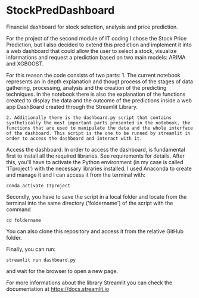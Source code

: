 # StockPredDashboard
 Financial dashboard for stock selection, analysis and price prediction.

 For the project of the second module of IT coding I chose the Stock Price Prediction, but I also decided to extend this prediction and implement it into a web dashboard that could allow the user to select a stock, visualize informations and request a prediction based on two main models: ARIMA and XGBOOST. 

 For this reason the code  consists of two parts:
    1. The current notebook represents an in depth explanation and thougt process of the stages of data gathering, processing, analysis and the creation of the predicting techniques. In the notebook there is also the explanation of the functions created to display the data and the outcome of the predictions inside a web app DashBoard created through the Streamlit Library. 

    2. Additionally there is the dashboard.py script that contains synthetically the most important parts presented in the notebook, the functions that are used to manipulate the data and the whole interface of the dashboard. This script is the one to be runned by streamlit in order to access the dashboard and interact with it. 

 Access the dashboard. 
 In order to access the dashboard, is fundamental first to install all the required libraries. See requirements for details.
 After this, you'll have to activate the Python environment (in my case is called 'ITproject') with the necessary libraries installed. I used Anaconda to create and manage it and I can access it from the terminal with:
 
    conda activate ITproject

 Secondly, you have to save the script in a local folder and locate from the terminal into the same directory ('foldername') of the script with the command 
 
    cd foldername

 You can also clone this repository and access it from the relative GitHub folder. 

 Finally, you can run:

    streamlit run dashboard.py

 and wait for the browser to open a new page. 

 For more informations about the library Streamlit you can check the documentation at https://docs.streamlit.io
